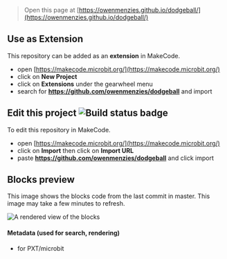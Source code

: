 
> Open this page at [https://owenmenzies.github.io/dodgeball/](https://owenmenzies.github.io/dodgeball/)

## Use as Extension

This repository can be added as an **extension** in MakeCode.

* open [https://makecode.microbit.org/](https://makecode.microbit.org/)
* click on **New Project**
* click on **Extensions** under the gearwheel menu
* search for **https://github.com/owenmenzies/dodgeball** and import

## Edit this project ![Build status badge](https://github.com/owenmenzies/dodgeball/workflows/MakeCode/badge.svg)

To edit this repository in MakeCode.

* open [https://makecode.microbit.org/](https://makecode.microbit.org/)
* click on **Import** then click on **Import URL**
* paste **https://github.com/owenmenzies/dodgeball** and click import

## Blocks preview

This image shows the blocks code from the last commit in master.
This image may take a few minutes to refresh.

![A rendered view of the blocks](https://github.com/owenmenzies/dodgeball/raw/master/.github/makecode/blocks.png)

#### Metadata (used for search, rendering)

* for PXT/microbit
<script src="https://makecode.com/gh-pages-embed.js"></script><script>makeCodeRender("{{ site.makecode.home_url }}", "{{ site.github.owner_name }}/{{ site.github.repository_name }}");</script>
